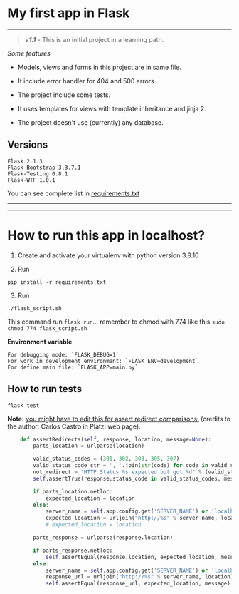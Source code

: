 # My first app in Flask

---

> ***v1.1*** - This is an initial project in a learning path.

*Some features*

- Models, views and forms in this project are in same file.

- It include error handler for 404 and 500 errors.

- The project include some tests.

- It uses templates for views with template inheritance and jinja 2.

- The project doesn't use (currently) any database.

## Versions

```
Flask 2.1.3
Flask-Bootstrap 3.3.7.1
Flask-Testing 0.8.1
Flask-WTF 1.0.1
```

You can see complete list in [requirements.txt](requirements.txt)

---
---

# How to run this app in localhost?

1. Create and activate your virtualenv with python version 3.8.10

2. Run

```
pip install -r requirements.txt
```

3. Run

```
./flask_script.sh
```

This command run `flask run`... remember to chmod with 774 like this `sudo chmod 774 flask_script.sh`

**Environment variable**

    For debugging mode: `FLASK_DEBUG=1`
    For work in development environment: `FLASK_ENV=development`
    For define main file: `FLASK_APP=main.py`

## How to run tests

```
flask test
```

**Note:**
[you might have to edit this for assert redirect comparisons:](https://pastebin.com/7CLNGK0h) (credits to the author: Carlos Castro in Platzi web page).

```python
    def assertRedirects(self, response, location, message=None):
        parts_location = urlparse(location)

        valid_status_codes = (301, 302, 303, 305, 307)
        valid_status_code_str = ', '.join(str(code) for code in valid_status_codes)
        not_redirect = "HTTP Status %s expected but got %d" % (valid_status_code_str, response.status_code)
        self.assertTrue(response.status_code in valid_status_codes, message or not_redirect)

        if parts_location.netloc:
            expected_location = location
        else:
            server_name = self.app.config.get('SERVER_NAME') or 'localhost'
            expected_location = urljoin("http://%s" % server_name, location)
            # expected_location = location

        parts_response = urlparse(response.location)

        if parts_response.netloc:
            self.assertEqual(response.location, expected_location, message)
        else:
            server_name = self.app.config.get('SERVER_NAME') or 'localhost'
            response_url = urljoin("http://%s" % server_name, location)
            self.assertEqual(response_url, expected_location, message)
```
